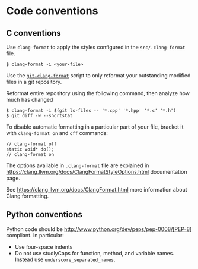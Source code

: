 <!-- Licensed to the Apache Software Foundation (ASF) under one -->
<!-- or more contributor license agreements.  See the NOTICE file -->
<!-- distributed with this work for additional information -->
<!-- regarding copyright ownership.  The ASF licenses this file -->
<!-- to you under the Apache License, Version 2.0 (the -->
<!-- "License"); you may not use this file except in compliance -->
<!-- with the License.  You may obtain a copy of the License at -->

<!--   http://www.apache.org/licenses/LICENSE-2.0 -->

<!-- Unless required by applicable law or agreed to in writing, -->
<!-- software distributed under the License is distributed on an -->
<!-- "AS IS" BASIS, WITHOUT WARRANTIES OR CONDITIONS OF ANY -->
<!-- KIND, either express or implied.  See the License for the -->
<!-- specific language governing permissions and limitations -->
<!-- under the License. -->

# Code conventions

## C conventions

Use `clang-format` to apply the styles configured in the
`src/.clang-format` file.

    $ clang-format -i <your-file>

Use the [`git-clang-format`](https://github.com/llvm/llvm-project/blob/main/clang/tools/clang-format/git-clang-format)
script to only reformat your outstanding modified files in a git repository.

Reformat entire repository using the following command, then analyze how much has changed

    $ clang-format -i $(git ls-files -- '*.cpp' '*.hpp' '*.c' '*.h')
    $ git diff -w --shortstat

To disable automatic formatting in a particular part of your file,
bracket it with `clang-format on` and `off` commands:

    // clang-format off
    static void* do();
    // clang-format on

The options available in `.clang-format` file are explained in
<https://clang.llvm.org/docs/ClangFormatStyleOptions.html> documentation page.

See <https://clang.llvm.org/docs/ClangFormat.html> more information
about Clang formatting.

## Python conventions

Python code should be http://www.python.org/dev/peps/pep-0008/[PEP-8]
compliant. In particular:

* Use four-space indents
* Do not use studlyCaps for function, method, and variable names.
  Instead use `underscore_separated_names`.
